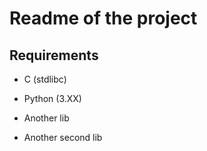 # Readme of the project

## Requirements
- C (stdlibc)
- Python (3.XX)

- Another lib
- Another second lib